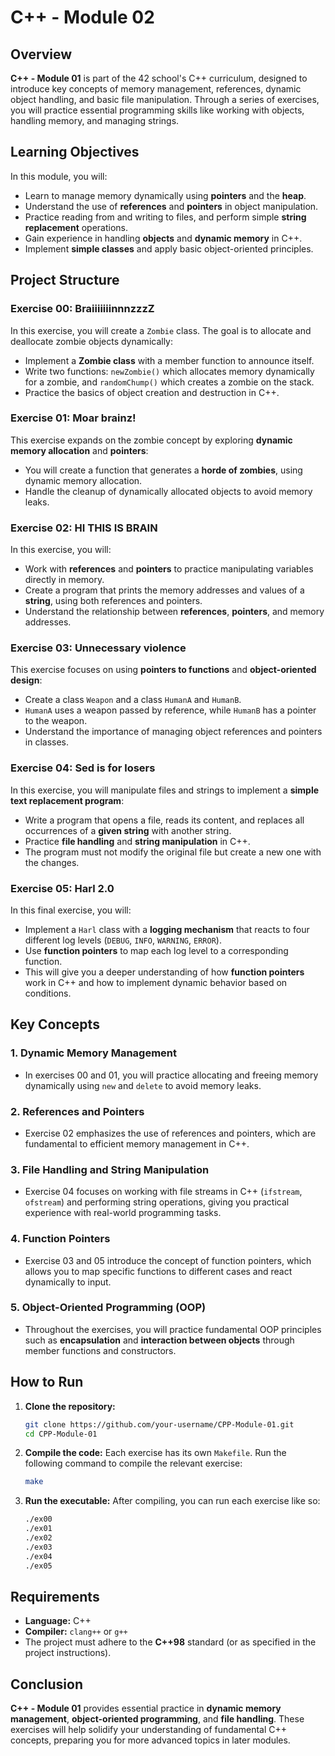 # C++ - Module 02

## Overview

**C++ - Module 01** is part of the 42 school's C++ curriculum, designed to introduce key concepts of memory management, references, dynamic object handling, and basic file manipulation. Through a series of exercises, you will practice essential programming skills like working with objects, handling memory, and managing strings.

## Learning Objectives

In this module, you will:

- Learn to manage memory dynamically using **pointers** and the **heap**.
- Understand the use of **references** and **pointers** in object manipulation.
- Practice reading from and writing to files, and perform simple **string replacement** operations.
- Gain experience in handling **objects** and **dynamic memory** in C++.
- Implement **simple classes** and apply basic object-oriented principles.

## Project Structure

### Exercise 00: BraiiiiiiinnnzzzZ

In this exercise, you will create a `Zombie` class. The goal is to allocate and deallocate zombie objects dynamically:

- Implement a **Zombie class** with a member function to announce itself.
- Write two functions: `newZombie()` which allocates memory dynamically for a zombie, and `randomChump()` which creates a zombie on the stack.
- Practice the basics of object creation and destruction in C++.

### Exercise 01: Moar brainz!

This exercise expands on the zombie concept by exploring **dynamic memory allocation** and **pointers**:

- You will create a function that generates a **horde of zombies**, using dynamic memory allocation.
- Handle the cleanup of dynamically allocated objects to avoid memory leaks.

### Exercise 02: HI THIS IS BRAIN

In this exercise, you will:

- Work with **references** and **pointers** to practice manipulating variables directly in memory.
- Create a program that prints the memory addresses and values of a **string**, using both references and pointers.
- Understand the relationship between **references**, **pointers**, and memory addresses.

### Exercise 03: Unnecessary violence

This exercise focuses on using **pointers to functions** and **object-oriented design**:

- Create a class `Weapon` and a class `HumanA` and `HumanB`.
- `HumanA` uses a weapon passed by reference, while `HumanB` has a pointer to the weapon.
- Understand the importance of managing object references and pointers in classes.

### Exercise 04: Sed is for losers

In this exercise, you will manipulate files and strings to implement a **simple text replacement program**:

- Write a program that opens a file, reads its content, and replaces all occurrences of a **given string** with another string.
- Practice **file handling** and **string manipulation** in C++.
- The program must not modify the original file but create a new one with the changes.

### Exercise 05: Harl 2.0

In this final exercise, you will:

- Implement a `Harl` class with a **logging mechanism** that reacts to four different log levels (`DEBUG`, `INFO`, `WARNING`, `ERROR`).
- Use **function pointers** to map each log level to a corresponding function.
- This will give you a deeper understanding of how **function pointers** work in C++ and how to implement dynamic behavior based on conditions.

## Key Concepts

### 1. **Dynamic Memory Management**
   - In exercises 00 and 01, you will practice allocating and freeing memory dynamically using `new` and `delete` to avoid memory leaks.

### 2. **References and Pointers**
   - Exercise 02 emphasizes the use of references and pointers, which are fundamental to efficient memory management in C++.

### 3. **File Handling and String Manipulation**
   - Exercise 04 focuses on working with file streams in C++ (`ifstream`, `ofstream`) and performing string operations, giving you practical experience with real-world programming tasks.

### 4. **Function Pointers**
   - Exercise 03 and 05 introduce the concept of function pointers, which allows you to map specific functions to different cases and react dynamically to input.

### 5. **Object-Oriented Programming (OOP)**
   - Throughout the exercises, you will practice fundamental OOP principles such as **encapsulation** and **interaction between objects** through member functions and constructors.

## How to Run

1. **Clone the repository:**
   ```bash
   git clone https://github.com/your-username/CPP-Module-01.git
   cd CPP-Module-01
   ```

2. **Compile the code:**
   Each exercise has its own `Makefile`. Run the following command to compile the relevant exercise:
   ```bash
   make
   ```

3. **Run the executable:**
   After compiling, you can run each exercise like so:
   ```bash
   ./ex00
   ./ex01
   ./ex02
   ./ex03
   ./ex04
   ./ex05
   ```

## Requirements

- **Language:** C++
- **Compiler:** `clang++` or `g++`
- The project must adhere to the **C++98** standard (or as specified in the project instructions).

## Conclusion

**C++ - Module 01** provides essential practice in **dynamic memory management**, **object-oriented programming**, and **file handling**. These exercises will help solidify your understanding of fundamental C++ concepts, preparing you for more advanced topics in later modules.
